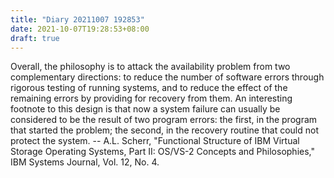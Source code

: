 ```yaml
---
title: "Diary 20211007 192853"
date: 2021-10-07T19:28:53+08:00
draft: true
---
```


Overall, the philosophy is to attack the availability problem from two complementary directions: to reduce the number of software errors through rigorous testing of running systems, and to reduce the effect of the remaining errors by providing for recovery from them. An interesting footnote to this design is that now a system failure can usually be considered to be the result of two program errors: the first, in the program that started the problem; the second, in the recovery routine that could not protect the system. -- A.L. Scherr, "Functional Structure of IBM Virtual Storage Operating Systems, Part II: OS/VS-2 Concepts and Philosophies," IBM Systems Journal, Vol. 12, No. 4.
